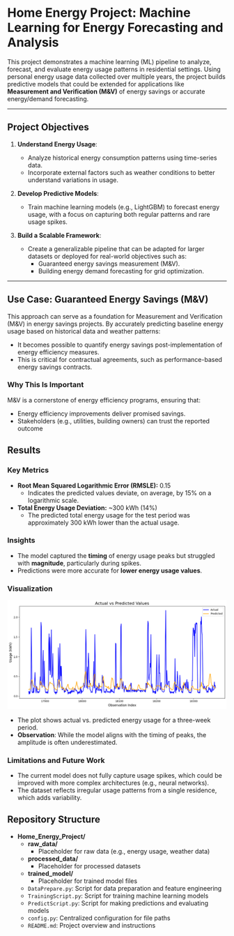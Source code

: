 # Home Energy Project: Machine Learning for Energy Forecasting and Analysis

This project demonstrates a machine learning (ML) pipeline to analyze, forecast, and evaluate energy usage patterns in residential settings. Using personal energy usage data collected over multiple years, the project builds predictive models that could be extended for applications like **Measurement and Verification (M&V)** of energy savings or accurate energy/demand forecasting.

---

## **Project Objectives**
1. **Understand Energy Usage**:
   - Analyze historical energy consumption patterns using time-series data.
   - Incorporate external factors such as weather conditions to better understand variations in usage.

2. **Develop Predictive Models**:
   - Train machine learning models (e.g., LightGBM) to forecast energy usage, with a focus on capturing both regular patterns and rare usage spikes.

3. **Build a Scalable Framework**:
   - Create a generalizable pipeline that can be adapted for larger datasets or deployed for real-world objectives such as:
     - Guaranteed energy savings measurement (M&V).
     - Building energy demand forecasting for grid optimization.

---

## **Use Case: Guaranteed Energy Savings (M&V)**
This approach can serve as a foundation for Measurement and Verification (M&V) in energy savings projects. By accurately predicting baseline energy usage based on historical data and weather patterns:
- It becomes possible to quantify energy savings post-implementation of energy efficiency measures.
- This is critical for contractual agreements, such as performance-based energy savings contracts.

### **Why This Is Important**
M&V is a cornerstone of energy efficiency programs, ensuring that:
- Energy efficiency improvements deliver promised savings.
- Stakeholders (e.g., utilities, building owners) can trust the reported outcome


## Results

### **Key Metrics**
- **Root Mean Squared Logarithmic Error (RMSLE):** 0.15
  - Indicates the predicted values deviate, on average, by 15% on a logarithmic scale.
- **Total Energy Usage Deviation:** ~300 kWh (14%)
  - The predicted total energy usage for the test period was approximately 300 kWh lower than the actual usage.

### **Insights**
- The model captured the **timing** of energy usage peaks but struggled with **magnitude**, particularly during spikes.
- Predictions were more accurate for **lower energy usage values**.

### **Visualization**
![Energy Usage Prediction](energy_prediction_plot.png)

- The plot shows actual vs. predicted energy usage for a three-week period.
- **Observation**: While the model aligns with the timing of peaks, the amplitude is often underestimated.

### **Limitations and Future Work**
- The current model does not fully capture usage spikes, which could be improved with more complex architectures (e.g., neural networks).
- The dataset reflects irregular usage patterns from a single residence, which adds variability.

## Repository Structure

- **Home_Energy_Project/**
  - **raw_data/**
    - Placeholder for raw data (e.g., energy usage, weather data)
  - **processed_data/**
    - Placeholder for processed datasets
  - **trained_model/**
    - Placeholder for trained model files
  - `DataPrepare.py`: Script for data preparation and feature engineering
  - `TrainingScript.py`: Script for training machine learning models
  - `PredictScript.py`: Script for making predictions and evaluating models
  - `config.py`: Centralized configuration for file paths
  - `README.md`: Project overview and instructions
